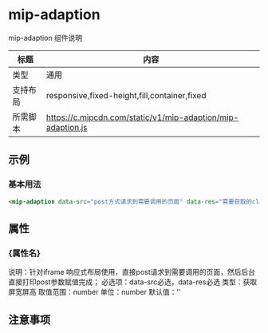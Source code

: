 # mip-adaption

mip-adaption 组件说明

标题|内容
----|----
类型|通用
支持布局|responsive,fixed-height,fill,container,fixed
所需脚本|https://c.mipcdn.com/static/v1/mip-adaption/mip-adaption.js

## 示例

### 基本用法
```html
<mip-adaption data-src="post方式请求到需要调用的页面" data-res="需要获取的class对象是谁"></mip-adaption>
```

## 属性

### {属性名}

说明：针对iframe 响应式布局使用，直接post请求到需要调用的页面，然后后台直接打印post参数赋值完成；
必选项：data-src必选，data-res必选
类型：获取屏宽屏高
取值范围：number
单位：number
默认值：''

## 注意事项

